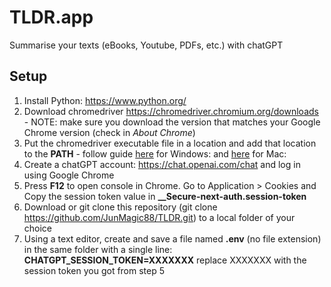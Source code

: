 # TLDR.app
Summarise your texts (eBooks, Youtube, PDFs, etc.) with chatGPT

## Setup
1. Install Python: https://www.python.org/
2. Download chromedriver https://chromedriver.chromium.org/downloads - NOTE: make sure you download the version that matches your Google Chrome version (check in *About Chrome*)
3. Put the chromedriver executable file in a location and add that location to the **PATH** - follow guide [here](https://www.browserstack.com/guide/run-selenium-tests-using-selenium-chromedriver) for Windows:  and [here](https://www.swtestacademy.com/install-chrome-driver-on-mac/) for Mac: 
4. Create a chatGPT account: https://chat.openai.com/chat and log in using Google Chrome
5. Press **F12** to open console in Chrome. Go to Application > Cookies and Copy the session token value in **__Secure-next-auth.session-token**
6. Download or git clone this repository (git clone https://github.com/JunMagic88/TLDR.git) to a local folder of your choice
7. Using a text editor, create and save a file named **.env** (no file extension) in the same folder with a single line: **CHATGPT_SESSION_TOKEN=XXXXXXX** replace XXXXXXX with the session token you got from step 5
